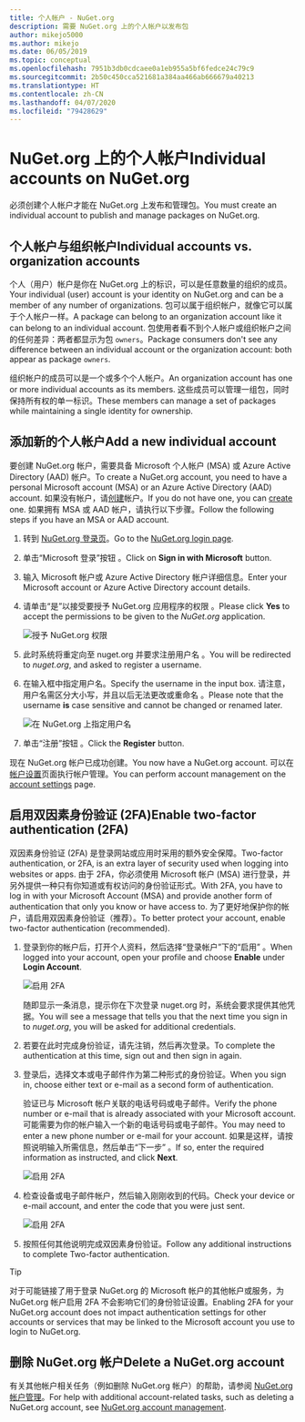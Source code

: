 ```yaml
---
title: 个人帐户 - NuGet.org
description: 需要 NuGet.org 上的个人帐户以发布包
author: mikejo5000
ms.author: mikejo
ms.date: 06/05/2019
ms.topic: conceptual
ms.openlocfilehash: 7951b3db0cdcaee0a1eb955a5bf6fedce24c79c9
ms.sourcegitcommit: 2b50c450cca521681a384aa466ab666679a40213
ms.translationtype: HT
ms.contentlocale: zh-CN
ms.lasthandoff: 04/07/2020
ms.locfileid: "79428629"
---
```

# <a name="individual-accounts-on-nugetorg"></a><span data-ttu-id="690eb-103">NuGet.org 上的个人帐户</span><span class="sxs-lookup"><span data-stu-id="690eb-103">Individual accounts on NuGet.org</span></span>

<span data-ttu-id="690eb-104">必须创建个人帐户才能在 NuGet.org 上发布和管理包。</span><span class="sxs-lookup"><span data-stu-id="690eb-104">You must create an individual account to publish and manage packages on NuGet.org.</span></span>

## <a name="individual-accounts-vs-organization-accounts"></a><span data-ttu-id="690eb-105">个人帐户与组织帐户</span><span class="sxs-lookup"><span data-stu-id="690eb-105">Individual accounts vs. organization accounts</span></span>

<span data-ttu-id="690eb-106">个人（用户）帐户是你在 NuGet.org 上的标识，可以是任意数量的组织的成员。</span><span class="sxs-lookup"><span data-stu-id="690eb-106">Your individual (user) account is your identity on NuGet.org and can be a member of any number of organizations.</span></span> <span data-ttu-id="690eb-107">包可以属于组织帐户，就像它可以属于个人帐户一样。</span><span class="sxs-lookup"><span data-stu-id="690eb-107">A package can belong to an organization account like it can belong to an individual account.</span></span> <span data-ttu-id="690eb-108">包使用者看不到个人帐户或组织帐户之间的任何差异：两者都显示为包 `owners`。</span><span class="sxs-lookup"><span data-stu-id="690eb-108">Package consumers don't see any difference between an individual account or the organization account: both appear as package `owners`.</span></span>

<span data-ttu-id="690eb-109">组织帐户的成员可以是一个或多个个人帐户。</span><span class="sxs-lookup"><span data-stu-id="690eb-109">An organization account has one or more individual accounts as its members.</span></span> <span data-ttu-id="690eb-110">这些成员可以管理一组包，同时保持所有权的单一标识。</span><span class="sxs-lookup"><span data-stu-id="690eb-110">These members can manage a set of packages while maintaining a single identity for ownership.</span></span>

## <a name="add-a-new-individual-account"></a><span data-ttu-id="690eb-111">添加新的个人帐户</span><span class="sxs-lookup"><span data-stu-id="690eb-111">Add a new individual account</span></span>

<span data-ttu-id="690eb-112">要创建 NuGet.org 帐户，需要具备 Microsoft 个人帐户 (MSA) 或 Azure Active Directory (AAD) 帐户。</span><span class="sxs-lookup"><span data-stu-id="690eb-112">To create a NuGet.org account, you need to have a personal Microsoft account (MSA) or an Azure Active Directory (AAD) account.</span></span> <span data-ttu-id="690eb-113">如果没有帐户，请[创建](https://signup.live.com)帐户。</span><span class="sxs-lookup"><span data-stu-id="690eb-113">If you do not have one, you can [create](https://signup.live.com) one.</span></span> <span data-ttu-id="690eb-114">如果拥有 MSA 或 AAD 帐户，请执行以下步骤。</span><span class="sxs-lookup"><span data-stu-id="690eb-114">Follow the following steps if you have an MSA or AAD account.</span></span>

1. <span data-ttu-id="690eb-115">转到 [NuGet.org 登录页](https://www.nuget.org/users/account/LogOn)。</span><span class="sxs-lookup"><span data-stu-id="690eb-115">Go to the [NuGet.org login page](https://www.nuget.org/users/account/LogOn).</span></span>

1. <span data-ttu-id="690eb-116">单击“Microsoft 登录”按钮  。</span><span class="sxs-lookup"><span data-stu-id="690eb-116">Click on **Sign in with Microsoft** button.</span></span>

1. <span data-ttu-id="690eb-117">输入 Microsoft 帐户或 Azure Active Directory 帐户详细信息。</span><span class="sxs-lookup"><span data-stu-id="690eb-117">Enter your Microsoft account or Azure Active Directory account details.</span></span>

1. <span data-ttu-id="690eb-118">请单击“是”以接受要授予 NuGet.org 应用程序的权限   。</span><span class="sxs-lookup"><span data-stu-id="690eb-118">Please click **Yes** to accept the permissions to be given to the *NuGet.org* application.</span></span>

   ![授予 NuGet.org 权限](media/nuget-org-permissions.png)

1. <span data-ttu-id="690eb-120">此时系统将重定向至 nuget.org 并要求注册用户名  。</span><span class="sxs-lookup"><span data-stu-id="690eb-120">You will be redirected to *nuget.org*, and asked to register a username.</span></span>

1. <span data-ttu-id="690eb-121">在输入框中指定用户名。</span><span class="sxs-lookup"><span data-stu-id="690eb-121">Specify the username in the input box.</span></span> <span data-ttu-id="690eb-122">请注意，用户名需区分大小写，并且以后无法更改或重命名  。</span><span class="sxs-lookup"><span data-stu-id="690eb-122">Please note that the username **is** case sensitive and cannot be changed or renamed later.</span></span>

   ![在 NuGet.org 上指定用户名](media/nuget-org-register.png) 

1. <span data-ttu-id="690eb-124">单击“注册”按钮  。</span><span class="sxs-lookup"><span data-stu-id="690eb-124">Click the **Register** button.</span></span>

<span data-ttu-id="690eb-125">现在 NuGet.org 帐户已成功创建。</span><span class="sxs-lookup"><span data-stu-id="690eb-125">You now have a NuGet.org account.</span></span> <span data-ttu-id="690eb-126">可以在[帐户设置](https://www.nuget.org/account)页面执行帐户管理。</span><span class="sxs-lookup"><span data-stu-id="690eb-126">You can perform account management on the [account settings](https://www.nuget.org/account) page.</span></span>

## <a name="enable-two-factor-authentication-2fa"></a><span data-ttu-id="690eb-127">启用双因素身份验证 (2FA)</span><span class="sxs-lookup"><span data-stu-id="690eb-127">Enable two-factor authentication (2FA)</span></span>

<span data-ttu-id="690eb-128">双因素身份验证 (2FA) 是登录网站或应用时采用的额外安全保障。</span><span class="sxs-lookup"><span data-stu-id="690eb-128">Two-factor authentication, or 2FA, is an extra layer of security used when logging into websites or apps.</span></span> <span data-ttu-id="690eb-129">由于 2FA，你必须使用 Microsoft 帐户 (MSA) 进行登录，并另外提供一种只有你知道或有权访问的身份验证形式。</span><span class="sxs-lookup"><span data-stu-id="690eb-129">With 2FA, you have to log in with your Microsoft Account (MSA) and provide another form of authentication that only you know or have access to.</span></span> <span data-ttu-id="690eb-130">为了更好地保护你的帐户，请启用双因素身份验证（推荐）。</span><span class="sxs-lookup"><span data-stu-id="690eb-130">To better protect your account, enable two-factor authentication (recommended).</span></span>

1. <span data-ttu-id="690eb-131">登录到你的帐户后，打开个人资料，然后选择“登录帐户”下的“启用”   。</span><span class="sxs-lookup"><span data-stu-id="690eb-131">When logged into your account, open your profile and choose **Enable** under **Login Account**.</span></span>

   ![启用 2FA](media/nuget-org-register-2fa.png)

   <span data-ttu-id="690eb-133">随即显示一条消息，提示你在下次登录 nuget.org  时，系统会要求提供其他凭据。</span><span class="sxs-lookup"><span data-stu-id="690eb-133">You will see a message that tells you that the next time you sign in to *nuget.org*, you will be asked for additional credentials.</span></span>

2. <span data-ttu-id="690eb-134">若要在此时完成身份验证，请先注销，然后再次登录。</span><span class="sxs-lookup"><span data-stu-id="690eb-134">To complete the authentication at this time, sign out and then sign in again.</span></span>

3. <span data-ttu-id="690eb-135">登录后，选择文本或电子邮件作为第二种形式的身份验证。</span><span class="sxs-lookup"><span data-stu-id="690eb-135">When you sign in, choose either text or e-mail as a second form of authentication.</span></span>

   <span data-ttu-id="690eb-136">验证已与 Microsoft 帐户关联的电话号码或电子邮件。</span><span class="sxs-lookup"><span data-stu-id="690eb-136">Verify the phone number or e-mail that is already associated with your Microsoft account.</span></span> <span data-ttu-id="690eb-137">可能需要为你的帐户输入一个新的电话号码或电子邮件。</span><span class="sxs-lookup"><span data-stu-id="690eb-137">You may need to enter a new phone number or e-mail for your account.</span></span> <span data-ttu-id="690eb-138">如果是这样，请按照说明输入所需信息，然后单击“下一步”  。</span><span class="sxs-lookup"><span data-stu-id="690eb-138">If so, enter the required information as instructed, and click **Next**.</span></span>

   ![启用 2FA](media/nuget-org-sign-in-2fa.png)

4. <span data-ttu-id="690eb-140">检查设备或电子邮件帐户，然后输入刚刚收到的代码。</span><span class="sxs-lookup"><span data-stu-id="690eb-140">Check your device or e-mail account, and enter the code that you were just sent.</span></span>

   ![启用 2FA](media/nuget-org-enter-code-2fa.png)

5. <span data-ttu-id="690eb-142">按照任何其他说明完成双因素身份验证。</span><span class="sxs-lookup"><span data-stu-id="690eb-142">Follow any additional instructions to complete Two-factor authentication.</span></span>

> [!Tip]
> <span data-ttu-id="690eb-143">对于可能链接了用于登录 NuGet.org 的 Microsoft 帐户的其他帐户或服务，为 NuGet.org 帐户启用 2FA 不会影响它们的身份验证设置。</span><span class="sxs-lookup"><span data-stu-id="690eb-143">Enabling 2FA for your NuGet.org account does not impact authentication settings for other accounts or services that may be linked to the Microsoft account you use to login to NuGet.org.</span></span>

## <a name="delete-a-nugetorg-account"></a><span data-ttu-id="690eb-144">删除 NuGet.org 帐户</span><span class="sxs-lookup"><span data-stu-id="690eb-144">Delete a NuGet.org account</span></span>

<span data-ttu-id="690eb-145">有关其他帐户相关任务（例如删除 NuGet.org 帐户）的帮助，请参阅 [NuGet.org 帐户管理](nuget-org-faq.md#nugetorg-account-management)。</span><span class="sxs-lookup"><span data-stu-id="690eb-145">For help with additional account-related tasks, such as deleting a NuGet.org account, see [NuGet.org account management](nuget-org-faq.md#nugetorg-account-management).</span></span>
